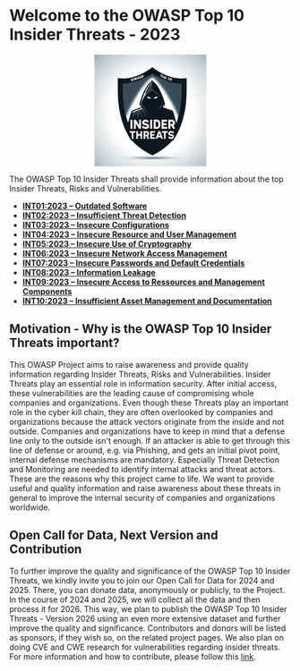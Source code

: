 # Welcome to the OWASP Top 10 Insider Threats - 2023

<img src="./assets/images/logo.png" alt="drawing" width="200" style="display: block;margin-left: auto;margin-right: auto;"/>

The OWASP Top 10 Insider Threats shall provide information about the top Insider Threats, Risks and Vulnerabilities. 

- [**INT01:2023 – Outdated Software**](./docs/2023/INT01_2023-Outdated_Software.md)
- [**INT02:2023 – Insufficient Threat Detection**](./docs/2023/INT02_2023-Insufficient_Threat_Detection.md)
- [**INT03:2023 – Insecure Configurations**](./docs/2023/INT03_2023-Insecure_Configurations.md)
- [**INT04:2023 – Insecure Resource and User Management**](./docs/2023/INT04_2023-Insecure_Resource_and_User_Management.md)
- [**INT05:2023 – Insecure Use of Cryptography**](./docs/2023/INT05_2023-Insecure_Use_of_Cryptography.md)
- [**INT06:2023 – Insecure Network Access Management**](./docs/2023/INT06_2023-Insecure_Network_Access_Management.md)
- [**INT07:2023 – Insecure Passwords and Default Credentials**](./docs/2023/INT07_2023-Insecure_Passwords_and_Default_Credentials.md)
- [**INT08:2023 – Information Leakage**](./docs/2023/INT08_2023-Information_Leakage.md)
- [**INT09:2023 – Insecure Access to Ressources and Management Components**](./docs/2023/INT09_2023-Insecure_Access_to_Resources_and_Management_Components.md)
- [**INT10:2023 – Insufficient Asset Management and Documentation**](./docs/2023/INT10_2023-Insufficient_Asset_Management_and_Documentation.md)

## Motivation - Why is the OWASP Top 10 Insider Threats important?
This OWASP Project aims to raise awareness and provide quality information regarding Insider Threats, Risks and Vulnerabilities.
Insider Threats play an essential role in information security.
After initial access, these vulnerabilities are the leading cause of compromising whole companies and organizations. Even though these Threats play an important role in the cyber kill chain, they are often overlooked by companies and organizations because the attack vectors originate from the inside and not outside.
Companies and organizations have to keep in mind that a defense line only to the outside isn't enough. If an attacker is able to get through this line of defense or around, e.g. via Phishing, and gets an initial pivot point, internal defense mechanisms are mandatory. Especially Threat Detection and Monitoring are needed to identify internal attacks and threat actors.
These are the reasons why this project came to life. We want to provide useful and quality information and raise awareness about these threats in general to improve the internal security of companies and organizations worldwide.

## Open Call for Data, Next Version and Contribution
To further improve the quality and significance of the OWASP Top 10 Insider Threats, we kindly invite you to join our Open Call for Data for 2024 and 2025.
There, you can donate data, anonymously or publicly, to the Project. In the course of 2024 and 2025, we will collect all the data and then process it for 2026.
This way, we plan to publish the OWASP Top 10 Insider Threats - Version 2026 using an even more extensive dataset and further improve the quality and significance.
Contributors and donors will be listed as sponsors, if they wish so, on the related project pages.
We also plan on doing CVE and CWE research for vulnerabilities regarding insider threats.
For more information and how to contribute, please follow this [link](./docs/2023/INT_2023-Open_Call_for_Data.md).